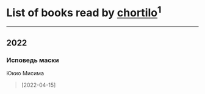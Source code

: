 # List of books read by [chortilo](https://plus.google.com/u/0/103729627291700958750/)<sup>1</sup>
---

## 2022

### Исповедь маски
Юкио Мисима
> [2022-04-15] 



